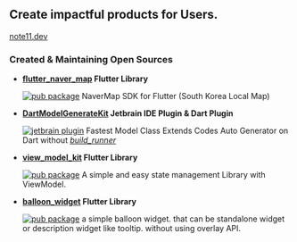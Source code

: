 ## Create impactful products for Users.

[note11.dev](https://note11.dev)

### Created & Maintaining Open Sources
- **[flutter_naver_map](https://github.com/note11g/flutter_naver_map) Flutter Library**

  [![pub package](https://img.shields.io/pub/v/flutter_naver_map.svg?color=4285F4)](https://pub.dev/packages/flutter_naver_map)
  NaverMap SDK for Flutter (South Korea Local Map)

- **[DartModelGenerateKit](https://github.com/note11g/DartModelGenerateKit) Jetbrain IDE Plugin & Dart Plugin**

  [![jetbrain plugin](https://img.shields.io/jetbrains/plugin/d/22714-dartmodelgeneratekit.svg)](https://plugins.jetbrains.com/plugin/22714-dartmodelgeneratekit)
  Fastest Model Class Extends Codes Auto Generator on Dart without _[build_runner](https://pub.dev/packages/build_runner)_

- **[view_model_kit](https://github.com/note11g/view_model_kit) Flutter Library**

  [![pub package](https://img.shields.io/pub/v/view_model_kit.svg?color=4285F4)](https://pub.dev/packages/view_model_kit)
  A simple and easy state management Library with ViewModel.

- **[balloon_widget](https://github.com/note11g/balloon_widget) Flutter Library**

  [![pub package](https://img.shields.io/pub/v/balloon_widget.svg?color=4285F4)](https://pub.dev/packages/balloon_widget)
  a simple balloon widget. that can be standalone widget or description widget like tooltip. without using overlay API.
